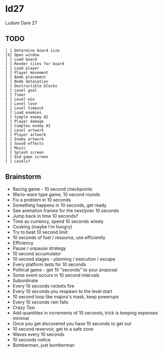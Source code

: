 ld27
====

Ludum Dare 27


TODO
----

    [ ] Determine board size
    [X] Open window
    [ ] Load board
    [ ] Render tiles for board
    [ ] Load player
    [ ] Player movement
    [ ] Bomb placement
    [ ] Bomb detonation
    [ ] Destructible blocks
    [ ] Level goal
    [ ] Timer
    [ ] Level win
    [ ] Level lose
    [ ] Level timeout
    [ ] Load enemies
    [ ] Simple enemy AI
    [ ] Player damage
    [ ] Complex enemy AI
    [ ] Level artwork
    [ ] Player artwork
    [ ] Enemy artwork
    [ ] Sound effects
    [ ] Music
    [ ] Splash screen
    [ ] End game screen
    [ ] Levels?

Brainstorm
----------

 * Racing game - 10 second checkpoints
 * Wario-ware type game, 10 second rounds
 * Fix a problem in 10 seconds
 * Something happens in 10 seconds, get ready
 * See animation frames for the next/prev 10 seconds
 * Jump back in time 10 seconds?
 * Time as currency, spend 10 seconds wisely
 * Cooking (maybe I'm hungry)
 * Try to beat 10 second limit
 * 10 seconds of fuel / resource, use efficiently
 * Efficiency
 * Pause / unpause strategy
 * 10 second accumulator
 * 10 second stages - planning / execution / escape
 * Every platform lasts for 10 seconds
 * Political game - get 10 "seconds" to your proposal
 * Some event occurs in 10 second intervals
 * Subordinate
 * Every 10 seconds rockets fire
 * Every 10 seconds you respawn to the level start
 * 10 second loop like majora's mask, keep powerups
 * Every 10 seconds rain falls
 * Crazy Taxi
 * Add quantities in increments of 10 seconds, trick is keeping expenses minimal
 * Once you get discovered you have 10 seconds to get out
 * 10 second reservoir, get to a safe zone
 * Waves every 10 seconds
 * 10 seconds notice
 * Bomberman, just bomberman
